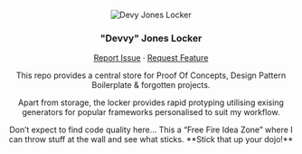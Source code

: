 <br />
<div align="center">
  <img src="https://i.ibb.co/QYYjHNV/213124.png" alt="Devy Jones Locker">
  <h3 align="center">"Devvy" Jones Locker</h3>
  <p align="center">
	  <a href="https://github.com/othneildrew/Best-README-Template/issues">Report Issue</a> · <a href="https://github.com/othneildrew/Best-README-Template/issues">Request Feature</a>
</p>
      <p align="center">
   This repo provides a central store for Proof Of Concepts, Design Pattern Boilerplate & forgotten projects.</p>
   Apart from storage, the locker provides rapid protyping utilising exising generators for popular frameworks personalised to suit my workflow.
</p>
<p align="center">
Don’t expect to find code quality here… This a “Free Fire Idea Zone” where I can throw stuff at the wall and see what sticks. **Stick that up your dojo!**
  </p>
</div>
